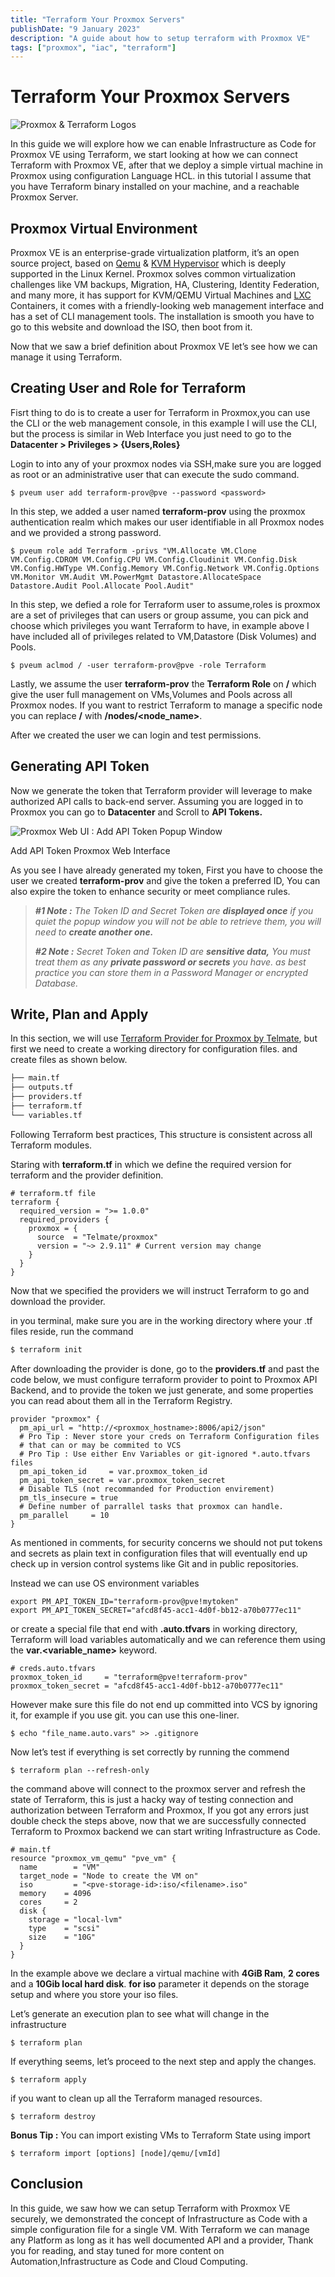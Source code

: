```yaml
---
title: "Terraform Your Proxmox Servers"
publishDate: "9 January 2023"
description: "A guide about how to setup terraform with Proxmox VE"
tags: ["proxmox", "iac", "terraform"]
---
```


# Terraform Your Proxmox Servers

<img  src="/proxmox-Terraform.png" alt="Proxmox & Terraform Logos">

In this guide we will explore how we can enable Infrastructure as Code for Proxmox VE using Terraform, we start looking at how we can connect Terraform with Proxmox VE, after that we deploy a simple virtual machine in Proxmox using configuration Language HCL. in this tutorial I assume that you have Terraform binary installed on your machine, and a reachable Proxmox Server.

## Proxmox Virtual Environment

Proxmox VE is an enterprise-grade virtualization platform, it’s an open source project, based on [Qemu](http://qemu.org) & [KVM Hypervisor](http://linux-kvm.org) which is deeply supported in the Linux Kernel. Proxmox solves common virtualization challenges like VM backups, Migration, HA, Clustering, Identity Federation, and many more, it has support for KVM/QEMU Virtual Machines and [LXC](http://linuxcontainers.org) Containers, it comes with a friendly-looking web management interface and has a set of CLI management tools. The installation is smooth you have to go to this website and download the ISO, then boot from it.

Now that we saw a brief definition about Proxmox VE let’s see how we can manage it using Terraform.

## Creating User and Role for Terraform

Fisrt thing to do is to create a user for Terraform in Proxmox,you can use the CLI or the web management console, in this example I will use the CLI, but the process is similar in Web Interface you just need to go to the **Datacenter > Privileges > {Users,Roles}**

Login to into any of your proxmox nodes via SSH,make sure you are logged as root or an administrative user that can execute the sudo command.

```shell
$ pveum user add terraform-prov@pve --password <password>
```

In this step, we added a user named **terraform-prov** using the proxmox authentication realm which makes our user identifiable in all Proxmox nodes and we provided a strong password.

```shell
$ pveum role add Terraform -privs "VM.Allocate VM.Clone VM.Config.CDROM VM.Config.CPU VM.Config.Cloudinit VM.Config.Disk VM.Config.HWType VM.Config.Memory VM.Config.Network VM.Config.Options VM.Monitor VM.Audit VM.PowerMgmt Datastore.AllocateSpace Datastore.Audit Pool.Allocate Pool.Audit"
```

In this step, we defied a role for Terraform user to assume,roles is proxmox are a set of privileges that can users or group assume, you can pick and choose which privileges you want Terraform to have, in example above I have included all of privileges related to VM,Datastore (Disk Volumes) and Pools.

```shell
$ pveum aclmod / -user terraform-prov@pve -role Terraform
```

Lastly, we assume the user **terraform-prov** the **Terraform Role** on **/** which give the user full management on VMs,Volumes and Pools across all Proxmox nodes. If you want to restrict Terraform to manage a specific node you can replace **/** with **/nodes/&lt;node_name&gt;**.

After we created the user we can login and test permissions.

## Generating API Token

Now we generate the token that Terraform provider will leverage to make authorized API calls to back-end server. Assuming you are logged in to Proxmox you can go to **Datacenter** and Scroll to **API Tokens.**

<img src="/gen-token-proxmox.webp" alt="Proxmox Web UI : Add API Token Popup Window">

Add API Token Proxmox Web Interface

As you see I have already generated my token, First you have to choose the user we created **terraform-prov** and give the token a preferred ID, You can also expire the token to enhance security or meet compliance rules.

> **_#1 Note :_** _The Token ID and Secret Token are_ **_displayed once_** _if you quiet the popup window you will not be able to retrieve them, you will need to_ **_create another one._**
>
> **_#2 Note :_** _Secret Token and Token ID are_ **_sensitive data,_** _You must treat them as any_ **_private password or secrets_** _you have. as best practice you can store them in a Password Manager or encrypted Database._

## Write, Plan and Apply

In this section, we will use [Terraform Provider for Proxmox by Telmate](https://registry.terraform.io/providers/Telmate/proxmox/), but first we need to create a working directory for configuration files. and create files as shown below.

```bash
├── main.tf
├── outputs.tf
├── providers.tf
├── terraform.tf
└── variables.tf
```

Following Terraform best practices, This structure is consistent across all Terraform modules.

Staring with **terraform.tf** in which we define the required version for terraform and the provider definition.

```hcl
# terraform.tf file
terraform {
  required_version = ">= 1.0.0"
  required_providers {
    proxmox = {
      source  = "Telmate/proxmox"
      version = "~> 2.9.11" # Current version may change
    }
  }
}
```

Now that we specified the providers we will instruct Terraform to go and download the provider.

in you terminal, make sure you are in the working directory where your .tf files reside, run the command

```bash
$ terraform init
```

After downloading the provider is done, go to the **providers.tf** and past the code below, we must configure terraform provider to point to Proxmox API Backend, and to provide the token we just generate, and some properties you can read about them all in the Terraform Registry.

```hcl
provider "proxmox" {
  pm_api_url = "http://<proxmox_hostname>:8006/api2/json"
  # Pro Tip : Never store your creds on Terraform Configuration files
  # that can or may be commited to VCS
  # Pro Tip : Use either Env Variables or git-ignored *.auto.tfvars files
  pm_api_token_id     = var.proxmox_token_id
  pm_api_token_secret = var.proxmox_token_secret
  # Disable TLS (not recommanded for Production envirement)
  pm_tls_insecure = true
  # Define number of parrallel tasks that proxmox can handle.
  pm_parallel     = 10
}
```

As mentioned in comments, for security concerns we should not put tokens and secrets as plain text in configuration files that will eventually end up check up in version control systems like Git and in public repositories.

Instead we can use OS environment variables

```shell
export PM_API_TOKEN_ID="terraform-prov@pve!mytoken"
export PM_API_TOKEN_SECRET="afcd8f45-acc1-4d0f-bb12-a70b0777ec11"
```

or create a special file that end with **.auto.tfvars** in working directory, Terraform will load variables automatically and we can reference them using the **var.&lt;variable_name&gt;** keyword.

```hcl
# creds.auto.tfvars
proxmox_token_id     = "terraform@pve!terraform-prov"
proxmox_token_secret = "afcd8f45-acc1-4d0f-bb12-a70b0777ec11"
```

However make sure this file do not end up committed into VCS by ignoring it, for example if you use git. you can use this one-liner.

```shell
$ echo "file_name.auto.vars" >> .gitignore
```

Now let’s test if everything is set correctly by running the commend

```shell
$ terraform plan --refresh-only
```

the command above will connect to the proxmox server and refresh the state of Terraform, this is just a hacky way of testing connection and authorization between Terraform and Proxmox, If you got any errors just double check the steps above, now that we are successfully connected Terraform to Proxmox backend we can start writing Infrastructure as Code.

```hcl
# main.tf
resource "proxmox_vm_qemu" "pve_vm" {
  name        = "VM"
  target_node = "Node to create the VM on"
  iso         = "<pve-storage-id>:iso/<filename>.iso"
  memory    = 4096
  cores     = 2
  disk {
    storage = "local-lvm"
    type    = "scsi"
    size    = "10G"
  }
}
```

In the example above we declare a virtual machine with **4GiB Ram**, **2 cores** and a **10Gib local hard disk**. **for iso** parameter it depends on the storage setup and where you store your iso files.

Let’s generate an execution plan to see what will change in the infrastructure

```shell
$ terraform plan
```

If everything seems, let’s proceed to the next step and apply the changes.

```shell
$ terraform apply
```

if you want to clean up all the Terraform managed resources.

```shell
$ terraform destroy
```

**Bonus Tip :** You can import existing VMs to Terraform State using import

```shell
$ terraform import [options] [node]/qemu/[vmId]
```

## Conclusion

In this guide, we saw how we can setup Terraform with Proxmox VE securely, we demonstrated the concept of Infrastructure as Code with a simple configuration file for a single VM. With Terraform we can manage any Platform as long as it has well documented API and a provider, Thank you for reading, and stay tuned for more content on Automation,Infrastructure as Code and Cloud Computing.
